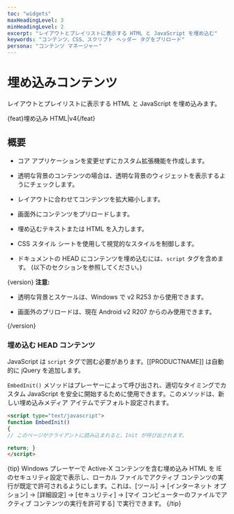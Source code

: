 ```yaml
---
toc: "widgets"
maxHeadingLevel: 3
minHeadingLevel: 2
excerpt: "レイアウトとプレイリストに表示する HTML と JavaScript を埋め込む"
keywords: "コンテンツ、CSS、スクリプト ヘッダー タグをプリロード"
persona: "コンテンツ マネージャー"
---
```


# 埋め込みコンテンツ

レイアウトとプレイリストに表示する HTML と JavaScript を埋め込みます。

{feat}埋め込み HTML|v4{/feat}

## 概要

- コア アプリケーションを変更せずにカスタム拡張機能を作成します。
- 透明な背景のコンテンツの場合は、透明な背景のウィジェットを表示するようにチェックします。
- レイアウトに合わせてコンテンツを拡大縮小します。
- 画面外にコンテンツをプリロードします。

- 埋め込むテキストまたは HTML を入力します。
- CSS スタイル シートを使用して視覚的なスタイルを制御します。
- ドキュメントの HEAD にコンテンツを埋め込むには、`script` タグを含めます。 (以下のセクションを参照してください。)

{version}
**注意:**

- 透明な背景とスケールは、Windows で v2 R253 から使用できます。

- 画面外のプリロードは、現在 Android v2 R207 からのみ使用できます。

{/version}

### 埋め込む HEAD コンテンツ

JavaScript は `script` タグで囲む必要があります。[[PRODUCTNAME]] は自動的に jQuery を追加します。

`EmbedInit()` メソッドはプレーヤーによって呼び出され、適切なタイミングでカスタム JavaScript を安全に開始するために使用できます。このメソッドは、新しい埋め込みメディア アイテムでデフォルト設定されます。

```html
<script type="text/javascript">
function EmbedInit()
{
// このページがクライアントに読み込まれると、Init が呼び出されます。

return; }
</script>
```

{tip}
Windows プレーヤーで Active-X コンテンツを含む埋め込み HTML を IE のセキュリティ設定で表示し、ローカル ファイルでアクティブ コンテンツの実行が既定で許可されるようにします。これは、[ツール] -> [インターネット オプション] -> [詳細設定] -> [セキュリティ] -> [マイ コンピューターのファイルでアクティブ コンテンツの実行を許可する] で実行できます。
{/tip}

